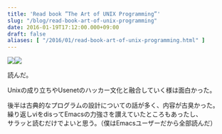 ```yaml
---
title: 'Read book ”The Art of UNIX Programming”'
slug: "/blog/read-book-art-of-unix-programming"
date: 2016-01-19T17:12:00.000+09:00
draft: false
aliases: [ "/2016/01/read-book-art-of-unix-programming.html" ]
---
```


[![](//ws-fe.amazon-adsystem.com/widgets/q?_encoding=UTF8&ASIN=4756149480&Format=_SL160_&ID=AsinImage&MarketPlace=JP&ServiceVersion=20070822&WS=1&tag=5an0-22)](https://www.amazon.co.jp/Art-UNIX-Programming-Eric-S-Raymond/dp/4756149480/ref=as_li_ss_il?ie=UTF8&qid=1497809225&sr=8-1&keywords=the+art+of+unix+programming&linkCode=li2&tag=5an0-22&linkId=7db80aa00297d4a16154f469e2eed981)![](https://ir-jp.amazon-adsystem.com/e/ir?t=5an0-22&l=li2&o=9&a=4756149480)  
  
読んだ。  
  
  
Unixの成り立ちやUsenetのハッカー文化と融合していく様は面白かった。  
  
  
後半は古典的なプログラムの設計についての話が多く、内容が古臭かった。  
繰り返しviをdisってEmacsの力強さを讃えていたところもあったし、  
サラッと読むだけでよいと思う。（僕はEmacsユーザーだから全部読んだ）